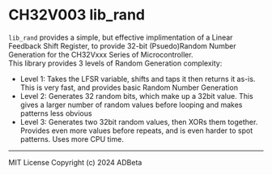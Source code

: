 # CH32V003 lib_rand

`lib_rand` provides a simple, but effective implimentation of a Linear Feedback
Shift Register, to provide 32-bit (Psuedo)Random Number Generation for the 
CH32Vxxx Series of Microcontroller.  
This library provides 3 levels of Random Generation complexity:
* Level 1: Takes the LFSR variable, shifts and taps it then returns it as-is.
This is very fast, and provides basic Random Number Generation
* Level 2: Generates 32 random bits, which make up a 32bit value. This gives
a larger number of random values before looping and makes patterns less obvious
* Level 3: Generates two 32bit random values, then XORs them together. Provides
even more values before repeats, and is even harder to spot patterns. Uses more
CPU time.

----
MIT License
Copyright (c) 2024 ADBeta
